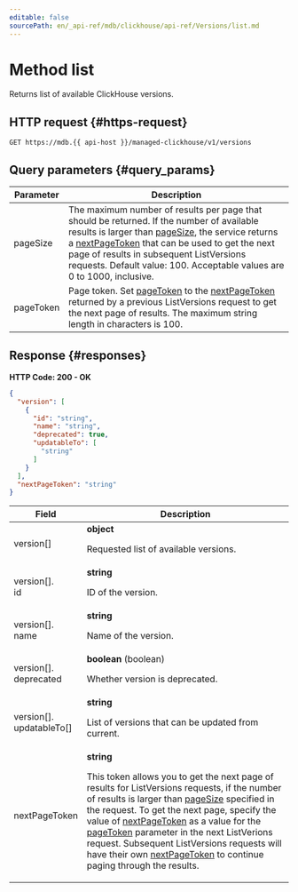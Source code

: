 ```yaml
---
editable: false
sourcePath: en/_api-ref/mdb/clickhouse/api-ref/Versions/list.md
---
```


# Method list
Returns list of available ClickHouse versions.
 

 
## HTTP request {#https-request}
```
GET https://mdb.{{ api-host }}/managed-clickhouse/v1/versions
```
 
## Query parameters {#query_params}
 
Parameter | Description
--- | ---
pageSize | The maximum number of results per page that should be returned. If the number of available results is larger than [pageSize](/docs/managed-clickhouse/api-ref/Versions/list#query_params), the service returns a [nextPageToken](/docs/managed-clickhouse/api-ref/Versions/list#responses) that can be used to get the next page of results in subsequent ListVersions requests. Default value: 100.  Acceptable values are 0 to 1000, inclusive.
pageToken | Page token. Set [pageToken](/docs/managed-clickhouse/api-ref/Versions/list#query_params) to the [nextPageToken](/docs/managed-clickhouse/api-ref/Versions/list#responses) returned by a previous ListVersions request to get the next page of results.  The maximum string length in characters is 100.
 
## Response {#responses}
**HTTP Code: 200 - OK**

```json 
{
  "version": [
    {
      "id": "string",
      "name": "string",
      "deprecated": true,
      "updatableTo": [
        "string"
      ]
    }
  ],
  "nextPageToken": "string"
}
```

 
Field | Description
--- | ---
version[] | **object**<br><p>Requested list of available versions.</p> 
version[].<br>id | **string**<br><p>ID of the version.</p> 
version[].<br>name | **string**<br><p>Name of the version.</p> 
version[].<br>deprecated | **boolean** (boolean)<br><p>Whether version is deprecated.</p> 
version[].<br>updatableTo[] | **string**<br><p>List of versions that can be updated from current.</p> 
nextPageToken | **string**<br><p>This token allows you to get the next page of results for ListVersions requests, if the number of results is larger than <a href="/docs/managed-clickhouse/api-ref/Versions/list#query_params">pageSize</a> specified in the request. To get the next page, specify the value of <a href="/docs/managed-clickhouse/api-ref/Versions/list#responses">nextPageToken</a> as a value for the <a href="/docs/managed-clickhouse/api-ref/Versions/list#query_params">pageToken</a> parameter in the next ListVerions request. Subsequent ListVersions requests will have their own <a href="/docs/managed-clickhouse/api-ref/Versions/list#responses">nextPageToken</a> to continue paging through the results.</p> 